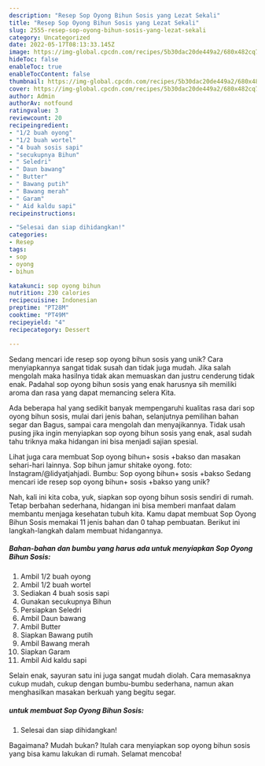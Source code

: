 ```yaml
---
description: "Resep Sop Oyong Bihun Sosis yang Lezat Sekali"
title: "Resep Sop Oyong Bihun Sosis yang Lezat Sekali"
slug: 2555-resep-sop-oyong-bihun-sosis-yang-lezat-sekali
category: Uncategorized
date: 2022-05-17T08:13:33.145Z
image: https://img-global.cpcdn.com/recipes/5b30dac20de449a2/680x482cq70/sop-oyong-bihun-sosis-foto-resep-utama.jpg
hideToc: false
enableToc: true
enableTocContent: false
thumbnail: https://img-global.cpcdn.com/recipes/5b30dac20de449a2/680x482cq70/sop-oyong-bihun-sosis-foto-resep-utama.jpg
cover: https://img-global.cpcdn.com/recipes/5b30dac20de449a2/680x482cq70/sop-oyong-bihun-sosis-foto-resep-utama.jpg
author: Admin
authorAv: notfound
ratingvalue: 3
reviewcount: 20
recipeingredient:
- "1/2 buah oyong"
- "1/2 buah wortel"
- "4 buah sosis sapi"
- "secukupnya Bihun"
- " Seledri"
- " Daun bawang"
- " Butter"
- " Bawang putih"
- " Bawang merah"
- " Garam"
- " Aid kaldu sapi"
recipeinstructions:

- "Selesai dan siap dihidangkan!"
categories:
- Resep
tags:
- sop
- oyong
- bihun

katakunci: sop oyong bihun 
nutrition: 230 calories
recipecuisine: Indonesian
preptime: "PT28M"
cooktime: "PT49M"
recipeyield: "4"
recipecategory: Dessert

---
```





Sedang mencari ide resep sop oyong bihun sosis yang unik? Cara menyiapkannya sangat tidak susah dan tidak juga mudah. Jika salah mengolah maka hasilnya tidak akan memuaskan dan justru cenderung tidak enak. Padahal sop oyong bihun sosis yang enak harusnya sih memiliki aroma dan rasa yang dapat memancing selera Kita.





Ada beberapa hal yang sedikit banyak mempengaruhi kualitas rasa dari sop oyong bihun sosis, mulai dari jenis bahan, selanjutnya pemilihan bahan segar dan Bagus, sampai cara mengolah dan menyajikannya. Tidak usah pusing jika ingin menyiapkan sop oyong bihun sosis yang enak,      asal sudah tahu triknya maka hidangan ini bisa menjadi sajian spesial.














Lihat juga cara membuat Sop oyong bihun+ sosis +bakso dan masakan sehari-hari lainnya. Sop bihun jamur shitake oyong. foto: Instagram/@lidyatjahjadi. Bumbu: Sop oyong bihun+ sosis +bakso Sedang mencari ide resep sop oyong bihun+ sosis +bakso yang unik?






Nah, kali ini kita coba, yuk, siapkan sop oyong bihun sosis sendiri di rumah. Tetap berbahan sederhana, hidangan ini bisa memberi manfaat dalam membantu menjaga kesehatan tubuh kita. Kamu dapat membuat Sop Oyong Bihun Sosis memakai 11 jenis bahan dan 0 tahap pembuatan. Berikut ini langkah-langkah dalam membuat hidangannya.

<!--inarticleads1-->

##### Bahan-bahan dan bumbu yang harus ada untuk menyiapkan Sop Oyong Bihun Sosis:

1. Ambil 1/2 buah oyong
1. Ambil 1/2 buah wortel
1. Sediakan 4 buah sosis sapi
1. Gunakan secukupnya Bihun
1. Persiapkan  Seledri
1. Ambil  Daun bawang
1. Ambil  Butter
1. Siapkan  Bawang putih
1. Ambil  Bawang merah
1. Siapkan  Garam
1. Ambil  Aid kaldu sapi


Selain enak, sayuran satu ini juga sangat mudah diolah. Cara memasaknya cukup mudah, cukup dengan bumbu-bumbu sederhana, namun akan menghasilkan masakan berkuah yang begitu segar. 

<!--inarticleads2-->

#####  untuk membuat Sop Oyong Bihun Sosis:


1. Selesai dan siap dihidangkan!



Bagaimana? Mudah bukan? Itulah cara menyiapkan sop oyong bihun sosis yang bisa kamu lakukan di rumah. Selamat mencoba!
